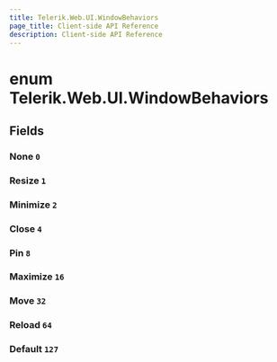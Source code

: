 ```yaml
---
title: Telerik.Web.UI.WindowBehaviors
page_title: Client-side API Reference
description: Client-side API Reference
---
```


# enum Telerik.Web.UI.WindowBehaviors

## Fields

### None `0`

### Resize `1`

### Minimize `2`

### Close `4`

### Pin `8`

### Maximize `16`

### Move `32`

### Reload `64`

### Default `127`


